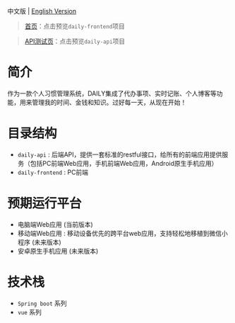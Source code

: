 中文版  | [English Version](./README_EN.md) 

> [首页](http://www.dodaily.cn)：点击预览`daily-frontend`项目

> [API测试页](http://api.dodaily.cn/swagger-ui.html)：点击预览`daily-api`项目

# 简介 
作为一款个人习惯管理系统，DAILY集成了代办事项、实时记账、个人博客等功能，用来管理我的时间、金钱和知识。过好每一天，从现在开始！

# 目录结构
- `daily-api` : 后端API，提供一套标准的restful接口，给所有的前端应用提供服务（包括PC前端Web应用，手机前端Web应用，Android原生手机应用）
- `daily-frontend` : PC前端

# 预期运行平台
- 电脑端Web应用 (当前版本)
- 移动端Web应用 : 移动设备优先的跨平台web应用，支持轻松地移植到微信小程序 (未来版本)
- 安卓原生手机应用 (未来版本)

# 技术栈
- `Spring boot` 系列
- `vue` 系列
